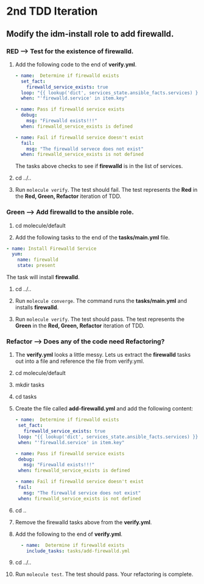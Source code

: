 # 2nd TDD Iteration

## Modify the **idm-install** role to add **firewalld**.

### RED --> Test for the existence of **firewalld**.
    
1. Add the following code to the end of **verify.yml**.
    
    ```yaml
    - name:  Determine if firewalld exists
      set_fact:
        firewalld_service_exists: true
      loop: "{{ lookup('dict', services_state.ansible_facts.services) }}"
      when: "'firewalld.service' in item.key"

    - name: Pass if firewalld service exists
      debug:
        msg: "Firewalld exists!!!"
      when: firewalld_service_exists is defined

    - name: Fail if firewalld service doesn't exist
      fail:
        msg: "The firewalld servece does not exist"
      when: firewalld_service_exists is not defined
    ```
       
    The tasks above checks to see if **firewalld** is in the list of
    services.
1. cd ../..
1. Run `molecule verify`.  The test should fail.  The test represents
   the **Red** in the **Red, Green, Refactor** iteration of TDD.

### Green --> Add **firewalld** to the ansible role.
     
1. cd molecule/default
    
1. Add the following tasks to the end of the **tasks/main.yml** file.
    
```yaml
- name: Install Firewalld Service
  yum:
    name: firewalld
    state: present
```   
       
The task will install **firewalld**.
    
1. cd ../..

1. Run `molecule converge`.  The command runs the **tasks/main.yml**
and installs **firewalld**.

1. Run `molecule verify`. The test should pass.  The test represents
the **Green** in the **Red, Green, Refactor** iteration of TDD.

### Refactor --> Does any of the code need **Refactoring**?

1. The **verify.yml** looks a little messy.  Lets us extract the **firewalld**
    tasks out into a file and reference the file from verify.yml.
    
1. cd molecule/default
    
1. mkdir tasks
    
1. cd tasks
    
1. Create the file called **add-firewalld.yml** and add the following content:
    
    ```yaml
   - name:  Determine if firewalld exists
     set_fact:
       firewalld_service_exists: true
     loop: "{{ lookup('dict', services_state.ansible_facts.services) }}"
     when: "'firewalld.service' in item.key"
   
   - name: Pass if firewalld service exists
     debug:
       msg: "Firewalld exists!!!"
     when: firewalld_service_exists is defined
   
   - name: Fail if firewalld service doesn't exist
     fail:
       msg: "The firewalld service does not exist"
     when: firewalld_service_exists is not defined

   ```
    
1. cd ..
    
1. Remove the firewalld tasks above from the **verify.yml**.
    
1. Add the following to the end of **verify.yml**.
    
    ```yaml
      - name:  Determine if firewalld exists
        include_tasks: tasks/add-firewalld.yml
   ```          
       
1. cd ../..
1. Run `molecule test`.  The test should pass.  Your refactoring is complete.
